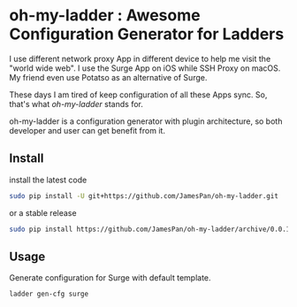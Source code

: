# oh-my-ladder : Awesome Configuration Generator for Ladders

I use different network proxy App in different device to help me visit the "world wide web". I use the Surge App on iOS while SSH Proxy on macOS. My friend even use Potatso as an alternative of Surge.

These days I am tired of keep configuration of all these Apps sync. So, that's what *oh-my-ladder* stands for.

oh-my-ladder is a configuration generator with plugin architecture, so both developer and user can get benefit from it.

## Install

install the latest code

```bash
sudo pip install -U git+https://github.com/JamesPan/oh-my-ladder.git
```

or a stable release

```bash
sudo pip install https://github.com/JamesPan/oh-my-ladder/archive/0.0.1.zip
```

## Usage

Generate configuration for Surge with default template.

```
ladder gen-cfg surge
```




